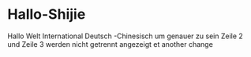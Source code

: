 # Hallo-Shijie
Hallo Welt International
Deutsch -Chinesisch um genauer zu sein
Zeile 2 und Zeile 3 werden nicht getrennt angezeigt
et another change
